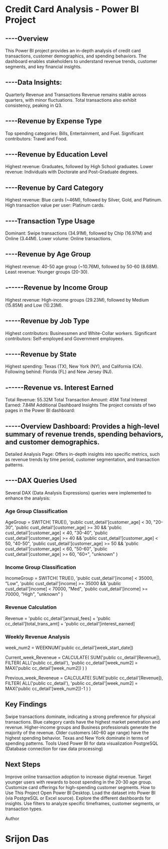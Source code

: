 # Credit Card Analysis - Power BI Project 

## ----Overview
This Power BI project provides an in-depth analysis of credit card transactions, customer demographics, and spending behaviors. The dashboard enables stakeholders to understand revenue trends, customer segments, and key financial insights.

## ----Data Insights:
Quarterly Revenue and Transactions 
Revenue remains stable across quarters, with minor fluctuations.
Total transactions also exhibit consistency, peaking in Q3.

## ----Revenue by Expense Type 
Top spending categories: Bills, Entertainment, and Fuel.
Significant contributors: Travel and Food.

## ----Revenue by Education Level 
Highest revenue: Graduates, followed by High School graduates.
Lower revenue: Individuals with Doctorate and Post-Graduate degrees.

## ----Revenue by Card Category 
Highest revenue: Blue cards (~46M), followed by Silver, Gold, and Platinum.
High transaction value per user: Platinum cards.

## ----Transaction Type Usage 
Dominant: Swipe transactions (34.91M), followed by Chip (16.97M) and Online (3.44M).
Lower volume: Online transactions.

## ----Revenue by Age Group 
Highest revenue: 40-50 age group (~10.76M), followed by 50-60 (8.68M).
Least revenue: Younger groups (20-30).

## ------Revenue by Income Group 
Highest revenue: High-income groups (29.23M), followed by Medium (15.85M) and Low (10.23M).

## -----Revenue by Job Type 
Highest contributors: Businessmen and White-Collar workers.
Significant contributors: Self-employed and Government employees.

## -----Revenue by State 
Highest spending: Texas (TX), New York (NY), and California (CA).
Following behind: Florida (FL) and New Jersey (NJ).

## ------Revenue vs. Interest Earned 
Total Revenue: 55.32M
Total Transaction Amount: 45M
Total Interest Earned: 7.84M
Additional Dashboard Insights
The project consists of two pages in the Power BI dashboard:

## -----Overview Dashboard: Provides a high-level summary of revenue trends, spending behaviors, and customer demographics.
Detailed Analysis Page: Offers in-depth insights into specific metrics, such as revenue trends by time period, customer segmentation, and transaction patterns.



## ----DAX Queries Used
Several DAX (Data Analysis Expressions) queries were implemented to enhance the analysis:

### Age Group Classification
AgeGroup = SWITCH( TRUE(), 
    'public cust_detail'[customer_age] < 30, "20-30", 
    'public cust_detail'[customer_age] >= 30 && 'public cust_detail'[customer_age] < 40, "30-40", 
    'public cust_detail'[customer_age] >= 40 && 'public cust_detail'[customer_age] < 50, "40-50", 
    'public cust_detail'[customer_age] >= 50 && 'public cust_detail'[customer_age] < 60, "50-60", 
    'public cust_detail'[customer_age] >= 60, "60+", 
    "unknown" )

    
### Income Group Classification
IncomeGroup = SWITCH( TRUE(), 
    'public cust_detail'[income] < 35000, "Low", 
    'public cust_detail'[income] >= 35000 && 'public cust_detail'[income] < 70000, "Med", 
    'public cust_detail'[income] >= 70000, "High", 
    "unknown" )

    
### Revenue Calculation
Revenue = 'public cc_detail'[annual_fees] + 
          'public cc_detail'[total_trans_amt] + 
          'public cc_detail'[interest_earned]

          
### Weekly Revenue Analysis
week_num2 = WEEKNUM('public cc_detail'[week_start_date])

Current_week_Reveneue = CALCULATE( 
    SUM('public cc_detail'[Revenue]), 
    FILTER( ALL('public cc_detail'), 
        'public cc_detail'[week_num2] = MAX('public cc_detail'[week_num2]) 
    )
)

Previous_week_Reveneue = CALCULATE( 
    SUM('public cc_detail'[Revenue]), 
    FILTER( ALL('public cc_detail'), 
        'public cc_detail'[week_num2] = MAX('public cc_detail'[week_num2])-1 
    )
)


## Key Findings 
Swipe transactions dominate, indicating a strong preference for physical transactions.
Blue category cards have the highest market penetration and revenue.
Higher-income groups and Business professionals generate the majority of the revenue.
Older customers (40-60 age range) have the highest spending behavior.
Texas and New York dominate in terms of spending patterns.
Tools Used 
Power BI for data visualization
PostgreSQL (Database connection for raw data processing)




## Next Steps 
Improve online transaction adoption to increase digital revenue.
Target younger users with rewards to boost spending in the 20-30 age group.
Customize card offerings for high-spending customer segments.
How to Use This Project
Open Power BI Desktop.
Load the dataset into Power BI (via PostgreSQL or Excel source).
Explore the different dashboards for insights.
Use filters to analyze specific timeframes, customer segments, or transaction types.


Author
# Srijon Das
